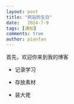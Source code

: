 ```yaml
---
layout: post
title: "网站的生日"
date:   2024-7-9
tags: [通知]
comments: true
author: pianfan
---
```


首先，欢迎你来到我的博客
<!-- more -->
- 记录学习

- 存放素材

- 装大佬
